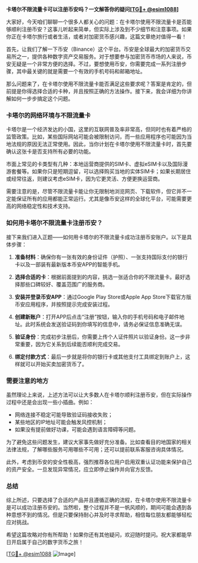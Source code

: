 **卡塔尔不限流量卡可以注册币安吗？一文解答你的疑问[[TG💪+ @esim1088](https://t.me/s/esim1088)]**

大家好，今天咱们聊聊一个很多人都关心的问题：在卡塔尔使用不限流量卡是否能够顺利注册币安？这事儿听起来简单，但实际上涉及到不少细节和注意事项。如果你正在卡塔尔旅行或者生活，或者对加密货币感兴趣，这篇文章绝对值得一看！

首先，让我们了解一下币安（Binance）这个平台。币安是全球最大的加密货币交易所之一，提供各种数字资产交易服务。对于想要参与加密货币市场的人来说，币安无疑是一个非常方便的选择。不过，要想使用币安，你需要完成一系列注册步骤，其中最关键的就是需要一个有效的手机号码和邮箱地址。

那么问题来了，在卡塔尔使用不限流量卡能否满足这些要求呢？答案是肯定的，但前提是你得选择合适的卡种，并且按照正确的方法操作。接下来，我会详细为你讲解如何一步步搞定这个问题。

### 卡塔尔的网络环境与不限流量卡

卡塔尔是一个经济发达的小国，这里的互联网普及率非常高，但同时也有着严格的监管政策。比如，某些国际网站可能会被限制访问，而一些应用程序也可能因为当地法规的原因无法正常使用。因此，当你计划在卡塔尔使用不限流量卡时，首先要确认这张卡是否支持所有必要的功能。

市面上常见的卡类型有几种：本地运营商提供的SIM卡、虚拟eSIM卡以及国际漫游套餐等。如果你只是短期逗留，可以选择购买当地的实体SIM卡；如果长期居住或经常往返，则建议考虑eSIM卡，因为它更灵活、方便更换运营商。

需要注意的是，尽管不限流量卡能让你无限制地浏览网页、下载软件，但它并不一定能保证所有的应用都能正常运行。尤其是像币安这样的全球化平台，可能需要更高的网络稳定性和技术支持。

### 如何用卡塔尔不限流量卡注册币安？

接下来我们进入正题——如何用卡塔尔的不限流量卡成功注册币安账户。以下是具体步骤：

1. **准备材料**：确保你有一张有效的身份证件（护照）、一张支持国际支付的银行卡以及一部装有最新版本币安APP的智能手机。
   
2. **选择合适的卡**：根据前面提到的内容，挑选一张适合你的不限流量卡。最好选择那些口碑较好、覆盖范围广的服务商。

3. **安装并登录币安APP**：通过Google Play Store或Apple App Store下载官方版币安应用程序，并按照提示完成安装过程。

4. **创建新账户**：打开APP后点击“注册”按钮，输入你的手机号码和电子邮件地址。此时系统会发送验证码到你填写的信息中，请务必保证信息准确无误。

5. **验证身份**：完成初步注册后，你需要上传个人证件照片以验证身份。这一步非常重要，因为它关系到后续能否顺利完成交易。

6. **绑定付款方式**：最后一步就是将你的银行卡或其他支付工具绑定到账户上，这样就可以开始买卖加密货币了。

### 需要注意的地方

虽然理论上来说，上述方法可以让大多数人在卡塔尔顺利注册币安，但在实际操作过程中还是会出现一些小插曲。例如：

- 网络连接不稳定可能导致验证码接收失败；
- 某些地区的IP地址可能会触发风控机制；
- 如果没有提前做好功课，可能会遇到语言障碍等问题。

为了避免这些问题发生，建议大家事先做好充分准备。比如查看目的地国家的相关法律法规，了解哪些服务可用哪些不可用；还可以提前联系客服咨询具体情况。

此外，考虑到币安的安全性极高，强烈推荐各位用户启用双重认证功能来保护自己的资产安全。一旦发现异常情况，应立即停止操作并向官方反馈。

### 总结

综上所述，只要选择了合适的产品并且遵循正确的流程，在卡塔尔使用不限流量卡是可以成功注册币安的。当然啦，整个过程并不是一帆风顺的，期间可能会遇到各种意想不到的情况。但是只要保持耐心并及时寻求帮助，相信每位朋友都能够轻松应对挑战。

希望这篇攻略对你有所帮助！如果你还有其他疑问，欢迎随时提问。祝大家都能早日开启属于自己的数字货币之旅！

[[TG💪+ @esim1088](https://t.me/s/esim1088) ![Image](https://i.postimg.cc/4NQfJmqS/Snipaste-2025-05-13-00-14-12.png)]